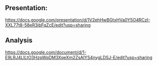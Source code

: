 ## Presentation:
https://docs.google.com/presentation/d/1V2ehHwBGtxHVa0Y5O4RCzI-XXL77t8-58eR3ibFqZcE/edit?usp=sharing

## Analysis
https://docs.google.com/document/d/1-E9LRJ4LILtO3HzpWqDM3XqeXm2ZsAIYS4nygLDSJ-E/edit?usp=sharing
